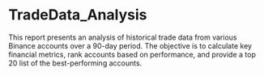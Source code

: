 # TradeData_Analysis
This report presents an analysis of historical trade data from various Binance accounts over a 90-day period. The objective is to calculate key financial metrics, rank accounts based on performance, and provide a top 20 list of the best-performing accounts. 
